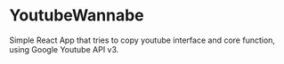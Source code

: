 # YoutubeWannabe
Simple React App that tries to copy youtube interface and core function, using Google Youtube API v3.
